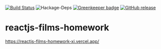 [![Build Status](https://travis-ci.com/halaveika/reactjs-films-homework.svg?branch=master)](https://travis-ci.com/halaveika/reactjs-films-homework)
![Hackage-Deps](https://img.shields.io/hackage-deps/v/lens.svg)
[![Greenkeeper badge](https://badges.greenkeeper.io/halaveika/reactjs-films-homework.svg)](https://greenkeeper.io/)
[![GitHub release](https://img.shields.io/github/release/halaveika/reactjs-films-homework.svg)](https://github.com/halaveika/reactjs-films-homework/releases/latest)


# reactjs-films-homework
https://reactjs-films-homework-xi.vercel.app/

